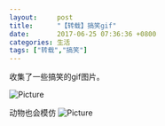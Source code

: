 ```yaml
---
layout:     post
title:      "【转载】搞笑gif"
date:       2017-06-25 07:36:36 +0800
categories: 生活
tags: ["转载","搞笑"]
---
```

收集了一些搞笑的gif图片。

<img alt="Picture" src="{{ site.baseurl }}/img/funning/funning1.gif">

动物也会模仿
<img alt="Picture" src="{{ site.baseurl }}/img/funning/funning2.gif">

